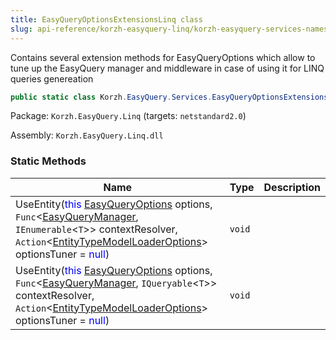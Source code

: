 ```yaml
---
title: EasyQueryOptionsExtensionsLinq class
slug: api-reference/korzh-easyquery-linq/korzh-easyquery-services-namespace/easyqueryoptionsextensionslinq-class
---
```


Contains several extension methods for EasyQueryOptions  which allow to tune up the EasyQuery manager and middleware  in case of using it for LINQ queries genereation
```csharp
public static class Korzh.EasyQuery.Services.EasyQueryOptionsExtensionsLinq

```
Package: `Korzh.EasyQuery.Linq` (targets: `netstandard2.0`)

Assembly: `Korzh.EasyQuery.Linq.dll`

### Static Methods

| Name | Type | Description | 
| --- | --- | --- | 
| UseEntity(<span style='color: blue'>this</span> [EasyQueryOptions](//easyquery/docs/api-reference/korzh-easyquery/korzh-easyquery-services-namespace/easyqueryoptions-class) options, `Func`&lt;[EasyQueryManager](//easyquery/docs/api-reference/korzh-easyquery/korzh-easyquery-services-namespace/easyquerymanager-class), `IEnumerable`&lt;`T`&gt;&gt; contextResolver, `Action`&lt;[EntityTypeModelLoaderOptions](//easyquery/docs/api-reference/korzh-easyquery-linq/korzh-easyquery-services-namespace/entitytypemodelloaderoptions-class)&gt; optionsTuner = <span style='color: blue'>null</span>) | `void` |  | 
| UseEntity(<span style='color: blue'>this</span> [EasyQueryOptions](//easyquery/docs/api-reference/korzh-easyquery/korzh-easyquery-services-namespace/easyqueryoptions-class) options, `Func`&lt;[EasyQueryManager](//easyquery/docs/api-reference/korzh-easyquery/korzh-easyquery-services-namespace/easyquerymanager-class), `IQueryable`&lt;`T`&gt;&gt; contextResolver, `Action`&lt;[EntityTypeModelLoaderOptions](//easyquery/docs/api-reference/korzh-easyquery-linq/korzh-easyquery-services-namespace/entitytypemodelloaderoptions-class)&gt; optionsTuner = <span style='color: blue'>null</span>) | `void` |  |